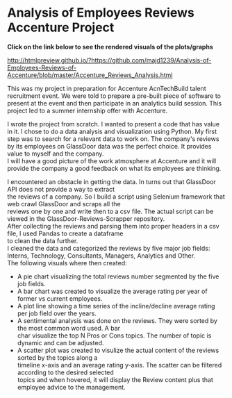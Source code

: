 # Analysis of Employees Reviews Accenture Project

<b> Click on the link below to see the rendered visuals of the plots/graphs </b>

http://htmlpreview.github.io/?https://github.com/majd1239/Analysis-of-Employees-Reviews-of-Accenture/blob/master/Accenture_Reviews_Analysis.html


This was my project in preparation for Accenture AcnTechBuild talent recruitment event. We were told to prepare
a pre-built piece of software to present at the event and then participate in an analytics build session. This project
led to a summer internship offer with Accenture.

I wrote the project from scratch. I wanted to present a code that has value in it. I chose to do a data analysis
and visualization using Python. My first step was to search for a relevant data to work on. The company's reviews
by its employees on GlassDoor data was the perfect choice. It provides value to myself and the company.<br>
I will have a good picture of the work atmosphere at Accenture and it will provide the company a good feedback on 
what its employees are thinking.<br>

I encountered an obstacle in getting the data. In turns out that GlassDoor API does not provide a way to extract<br>
the reviews of a company. So I build a script using Selenium framework that web crawl GlassDoor and scraps all the<br>
reviews one by one and write then to a csv file. The actual script can be viewed in the GlassDoor-Reviews-Scrapper repository.<br>
After collecting the reviews and parsing them into proper headers in a csv file, I used Pandas to create a dataframe<br>
to clean the data further. <br>
I cleaned the data and categorized the reviews by five major job fields: Interns, Technology, Consultants, Managers, Analytics and Other.<br>
The following visuals where then created:<br>
- A pie chart visualizing the total reviews number segmented by the five job fields.
- A bar chart was created to visualize the average rating per year of former vs current employees.<br>
- A plot line showing a time series of the incline/decline average rating per job field over the years.<br>
- A sentimental analysis was done on the reviews. They were sorted by the most common word used. A bar<br>
  char visualize the top N Pros or Cons topics. The number of topic is dynamic and can be adjusted.<br>
- A scatter plot was created to visulize the actual content of the reviews sorted by the topics along a <br>
  timeline x-axis and an average rating y-axis. The scatter can be filtered according to the desired selected<br>
  topics and when hovered, it will display the Review content plus that employee advice to the management.<br>

